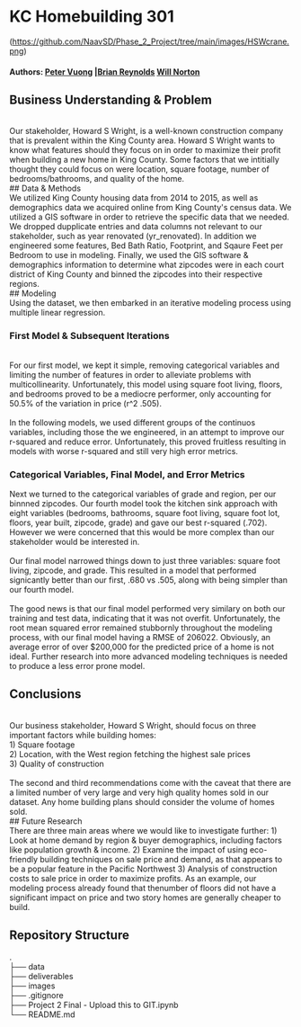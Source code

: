 # KC Homebuilding 301
(https://github.com/NaavSD/Phase_2_Project/tree/main/images/HSWcrane.png)
#### Authors: [Peter Vuong](https://github.com/petercvuong) |[Brian Reynolds](https://github.com/NaavSD) [Will Norton](https://github.com/Noptov)

## Business Understanding & Problem
<br>
Our stakeholder, Howard S Wright, is a well-known construction company that is prevalent within the King County area. Howard S Wright wants to know what features should they focus on in order to maximize their profit when building a new home in King County.
Some factors that we intitially thought they could focus on were location, square footage, number of bedrooms/bathrooms, and quality of the home.
<br>
## Data & Methods
<br>
We utilized King County housing data from 2014 to 2015, as well as demographics data we acquired online from King County's census data. We utilized a GIS software in order to retrieve the specific data that we needed.  We dropped dupplicate entries and data columns not relevant to our stakeholder, such as year renovated (yr_renovated).  In addition we engineered some features, Bed Bath Ratio, Footprint, and Sqaure Feet per Bedroom to use in modeling.  Finally, we used the GIS software & demographics information to determine what zipcodes were in each court district of King County and binned the zipcodes into their respective regions.
<br>
## Modeling
<br>
Using the dataset, we then embarked in an iterative modeling process using multiple linear regression.  

### First Model & Subsequent Iterations
<br>
For our first model, we kept it simple, removing categorical variables and limiting the number of features in order to alleviate problems with multicollinearity.  Unfortunately, this model using square foot living, floors, and bedrooms proved to be a mediocre performer, only accounting for 50.5% of the variation in price (r^2 .505). <br>
<br>
In the following models, we used different groups of the continuos variables, including those the we engineered, in an attempt to improve our r-squared and reduce error.  Unfortunately, this proved fruitless resulting in models with worse r-squared and still very high error metrics.

### Categorical Variables, Final Model, and Error Metrics
Next we turned to the categorical variables of grade and region, per our binnned zipcodes.  Our fourth model took the kitchen sink approach with eight variables (bedrooms, bathrooms, square foot living, square foot lot, floors, year built, zipcode, grade) and gave our best r-squared (.702).  However we were concerned that this would be more complex than our stakeholder would be interested in.  <br>
<br>
Our final model narrowed things down to just three variables: square foot living, zipcode, and grade.  This resulted in a model that performed signicantly better than our first, .680 vs .505, along with being simpler than our fourth model.  <br>
<br>
The good news is that our final model performed very similary on both our training and test data, indicating that it was not overfit.  Unfortunately, the root mean squared error remained stubbornly throughout the modeling process, with our final model having a RMSE of 206022.  Obviously, an average error of over $200,000 for the predicted price of a home is not ideal.  Further research into more advanced modeling techniques is needed to produce a less error prone model.

## Conclusions
<br>
Our business stakeholder, Howard S Wright, should focus on three important factors while building homes:<br>
1) Square footage <br>
2) Location, with the West region fetching the highest sale prices<br>
3) Quality of construction<br>
<br>
The second and third recommendations come with the caveat that there are a limited number of very large and very high quality homes sold in our dataset.  Any home building plans should consider the volume of homes sold.
<br>
## Future Research
<br>
There are three main areas where we would like to investigate further:
1) Look at home demand by region & buyer demographics, including factors like population growth & income.
2) Examine the impact of using eco-friendly building techniques on sale price and demand, as that appears to be a popular feature in the Pacific Northwest
3) Analysis of construction costs to sale price in order to maximize profits.  As an example, our modeling process already found that thenumber of floors did not have a significant impact on price and two story homes are generally cheaper to build.
<br>

## Repository Structure
. <br>
├── data <br>
├── deliverables <br>
├── images <br>
├── .gitignore <br>
├── Project 2 Final - Upload this to GIT.ipynb <br>
└── README.md <br>
